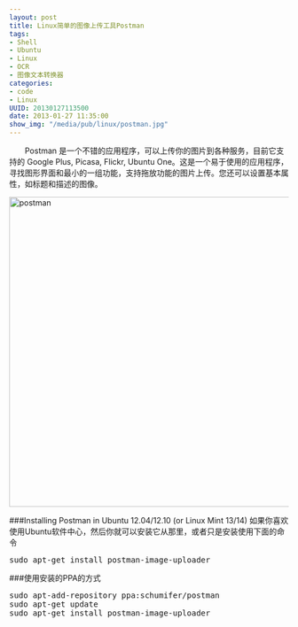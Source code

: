 ```yaml
--- 
layout: post
title: Linux简单的图像上传工具Postman
tags: 
- Shell
- Ubuntu
- Linux
- OCR
- 图像文本转换器
categories:
- code
- Linux
UUID: 20130127113500
date: 2013-01-27 11:35:00
show_img: "/media/pub/linux/postman.jpg"
---
```


　　Postman 是一个不错的应用程序，可以上传你的图片到各种服务，目前它支持的 Google Plus, Picasa, Flickr, Ubuntu One。这是一个易于使用的应用程序，寻找图形界面和最小的一组功能，支持拖放功能的图片上传。您还可以设置基本属性，如标题和描述的图像。

<a href="{{site.url}}/media/pub/linux/postman.jpg" alt="postman" rel="prettyPhoto[{{page.UUID}}]">
<img src="{{site.url}}/media/pub/linux/postman.jpg" width="560px"  alt="postman" />
</a>

###Installing Postman in Ubuntu 12.04/12.10 (or Linux Mint 13/14)
如果你喜欢使用Ubuntu软件中心，然后你就可以安装它从那里，或者只是安装使用下面的命令
<pre id="bash">
sudo apt-get install postman-image-uploader
</pre>

###使用安装的PPA的方式
<pre id="bash">
sudo apt-add-repository ppa:schumifer/postman
sudo apt-get update
sudo apt-get install postman-image-uploader
</pre>




